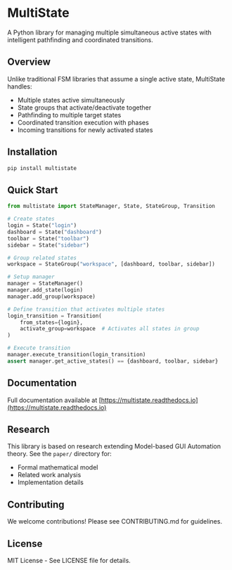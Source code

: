 # MultiState

A Python library for managing multiple simultaneous active states with intelligent pathfinding and coordinated transitions.

## Overview

Unlike traditional FSM libraries that assume a single active state, MultiState handles:
- Multiple states active simultaneously
- State groups that activate/deactivate together
- Pathfinding to multiple target states
- Coordinated transition execution with phases
- Incoming transitions for newly activated states

## Installation

```bash
pip install multistate
```

## Quick Start

```python
from multistate import StateManager, State, StateGroup, Transition

# Create states
login = State("login")
dashboard = State("dashboard")
toolbar = State("toolbar")
sidebar = State("sidebar")

# Group related states
workspace = StateGroup("workspace", [dashboard, toolbar, sidebar])

# Setup manager
manager = StateManager()
manager.add_state(login)
manager.add_group(workspace)

# Define transition that activates multiple states
login_transition = Transition(
    from_states={login},
    activate_group=workspace  # Activates all states in group
)

# Execute transition
manager.execute_transition(login_transition)
assert manager.get_active_states() == {dashboard, toolbar, sidebar}
```

## Documentation

Full documentation available at [https://multistate.readthedocs.io](https://multistate.readthedocs.io)

## Research

This library is based on research extending Model-based GUI Automation theory. See the `paper/` directory for:
- Formal mathematical model
- Related work analysis
- Implementation details

## Contributing

We welcome contributions! Please see CONTRIBUTING.md for guidelines.

## License

MIT License - See LICENSE file for details.
